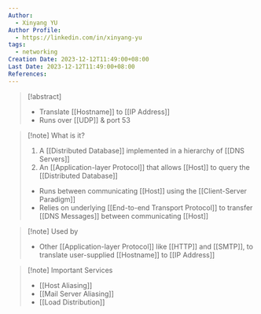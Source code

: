 ```yaml
---
Author:
  - Xinyang YU
Author Profile:
  - https://linkedin.com/in/xinyang-yu
tags:
  - networking
Creation Date: 2023-12-12T11:49:00+08:00
Last Date: 2023-12-12T11:49:00+08:00
References:
---
```

>[!abstract]
>- Translate [[Hostname]] to [[IP Address]]
>- Runs over [[UDP]] & port 53

>[!note] What is it?
>1. A [[Distributed Database]] implemented in a hierarchy of [[DNS Servers]]
>2. An [[Application-layer Protocol]] that allows [[Host]] to query the [[Distributed Database]]
>	- Runs between communicating [[Host]] using the  [[Client-Server Paradigm]] 
>	- Relies on underlying [[End-to-end Transport Protocol]] to transfer [[DNS Messages]] between communicating [[Host]]

>[!note] Used by
>- Other [[Application-layer Protocol]] like [[HTTP]] and [[SMTP]], to translate user-supplied [[Hostname]] to [[IP Address]]

>[!note] Important Services
>- [[Host Aliasing]]
>- [[Mail Server Aliasing]]
>- [[Load Distribution]]